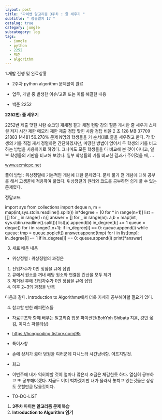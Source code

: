 ```yaml
---
layout: post
title: "파이썬 알고리즘 3주차 : 줄 세우기 "
subtitle: " 정글일지 17 "
catalog: true
category: jungle
subcategory: log
tags:
  - jungle
  - python
  - 2252
  - 백준
  - algorithm
---
```


1.개발 진행 및 완료상황

- 2주차 python algorithm 문제풀이 완료
- 업무, 개발 중 발생한 이슈/고민 또는 이를 해결한 내용

- 백준 2252

**2252번: 줄 세우기**

2252번 제출 맞힌 사람 숏코딩 재채점 결과 채점 현황 강의 질문 게시판 줄 세우기 스페셜 저지 시간 제한 메모리 제한 제출 정답 맞힌 사람 정답 비율 2 초 128 MB 37709 21883 14481 56.278% 문제 N명의 학생들을 키 순서대로 줄을 세우려고 한다. 각 학생의 키를 직접 재서 정렬하면 간단하겠지만, 마땅한 방법이 없어서 두 학생의 키를 비교하는 방법을 사용하기로 하였다. 그나마도 모든 학생들을 다 비교해 본 것이 아니고, 일부 학생들의 키만을 비교해 보았다. 일부 학생들의 키를 비교한 결과가 주어졌을 때, ...

www.acmicpc.net

풀이 방법 : 위상정렬에 기본적인 개념에 대한 문제였다. 문제 풀기 전 개념에 대해 공부를 해서 고생끝에 적용하여 풀었다. 위상정렬의 원리와 코드를 공부하면 쉽게 풀 수 있는 문제였다.

정답코드

import sys from collections import deque n, m = map(int,sys.stdin.readline().split()) in*degree = [0 for * in range(n+1)] list = [[] for _ in range(1+n)] answer = [] for _ in range(m): a,b = map(int, sys.stdin.readline().split()) list[a].append(b) in_degree[b] += 1 queue = deque() for i in range(1,n+1): if in_degree[i] == 0: queue.append(i) while queue: tmp = queue.popleft() answer.append(tmp) for i in list[tmp]: in_degree[i] -= 1 if in_degree[i] == 0: queue.append(i) print(\*answer)

3. 새로 배운 내용

- 위상정렬 : 위상정렬의 과정은

1. 진입차수가 0인 정점을 큐에 삽입
2. 큐에서 원소를 꺼내 해당 원소와 연결된 간선을 모두 제거
3. 제거된 후에 진입차수가 0인 정점을 큐에 삽입
4. 이후 2~3의 과정을 반복

다음과 같다. Introduction to Algorithms에서 더욱 자세히 공부해야할 필요가 있다.

4. 참고할 만한 레퍼런스들

- 자료구조와 함께 배우는 알고리즘 입문 파이썬편(BohYoh Shibata 지음, 강민 옮김, 이지스 퍼블리싱)
- https://hongcoding.tistory.com/95
- 특이사항

- 손에 상처가 곪아 병원을 여러군데 다니느라 시간낭비함. 아프지말것.
- 회고

- 이번주에 내가 익혀야할 것이 얼마나 많은지 조금은 체감한듯 하다. 열심히 공부하고 또 공부해야겠다. 지금도 이미 벅차겠지만 내가 몰라서 놓치고 있는것들은 상상도 못할만큼 많을것이다.
- TO-DO-LIST

1. **3주차 파이썬 알고리즘 문제 복습**
2. **Introduction to Algorithm 읽기**
